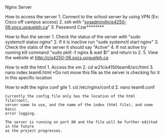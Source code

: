 Nginx Server

How to access the server
    1. Connect to the school server by using VPN (Ex: Cisco off campus access)
    2. ssh with "sysadmin@cis4250-06.socs.uoguelph.ca"
    3. Password Czar********
    
How to Run the server
    1. Check the status of the server with "sudo systemctl status nginx"
    2. If it is inactive run "sude systemctl start nginx"
    3. Check the statis of the server it should say "Active"
    4. If not active try running kill command "sudo pkill -f nginx & wait $!" and return to 2.
    5. View the website at http://cis4250-06.socs.uoguelph.ca

How to edit the html
    1. Access the vm
    2. cd w21cis4150team6/src/html
    3. nano index.team6.html *Do not move this file as the server is checking for it in this specific location

How to edit the nginx conf gile
    1. cd /etc/nginx/conf.d
    2. nano team6.conf

    Currently the config file only has the location of the html file(root), 
    server name to use, and the name of the index (html file), and some basic
    error logging. 

    The server is running on port 80 and the file will be further editted in the future
    as the project progresses.